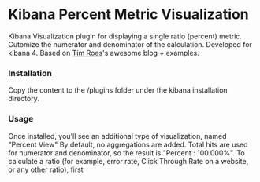 # Kibana Percent Metric Visualization

Kibana Visualization plugin for displaying a single ratio (percent) metric. Cutomize the numerator and denominator of the calculation.
Developed for kibana 4.
Based on [Tim Roes]'s awesome blog + examples.

### Installation
Copy the content to the /plugins folder under the kibana installation directory.

### Usage
Once installed, you'll see an additional type of visualization, named "Percent View"
By default, no aggregations are added. Total hits are used for numerator and denominator, so the result is "Percent : 100.000%". To calculate a ratio (for example, error rate, Click Through Rate on a website, or any other ratio), first

   [Tim Roes]: <https://www.timroes.de/2015/12/02/writing-kibana-4-plugins-basics/>
 